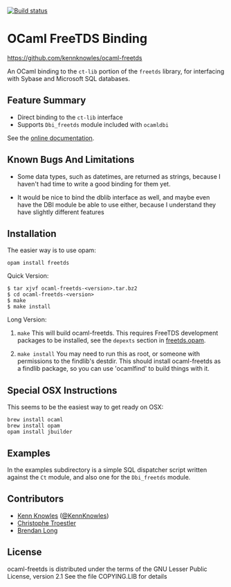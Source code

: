 [![Build status](https://travis-ci.org/kennknowles/ocaml-freetds.png)](https://travis-ci.org/kennknowles/ocaml-freetds)

OCaml FreeTDS Binding
=====================

https://github.com/kennknowles/ocaml-freetds

An OCaml binding to the `ct-lib` portion of the `freetds` library, for interfacing with Sybase and Microsoft SQL databases.


Feature Summary
---------------

 - Direct binding to the `ct-lib` interface
 - Supports `Dbi_freetds` module included with `ocamldbi` 

See the [online
documentation](https://kennknowles.github.io/ocaml-freetds/doc).


Known Bugs And Limitations
--------------------------

 - Some data types, such as datetimes, are returned as strings,
   because I haven't had time to write a good binding for them yet.

 - It would be nice to bind the dblib interface as well, and maybe
   even have the DBI module be able to use either, because I understand
   they have slightly different features


Installation
------------

The easier way is to use opam:

    opam install freetds

Quick Version:

```
$ tar xjvf ocaml-freetds-<version>.tar.bz2
$ cd ocaml-freetds-<version>
$ make
$ make install
```

Long Version:

1)	`make`
	This will build ocaml-freetds.  This requires FreeTDS development
	packages to be installed, see the `depexts` section in
	[freetds.opam](freetds.opam).

2)	`make install`
	You may need to run this as root, or someone with permissions to the findlib's destdir.
	This should install ocaml-freetds as a findlib package, so you can use
	'ocamlfind' to build things with it.

## Special OSX Instructions

This seems to be the easiest way to get ready on OSX:

```
brew install ocaml
brew install opam
opam install jbuilder
```


Examples
--------

In the examples subdirectory is a simple SQL dispatcher script written against
the `Ct` module, and also one for the `Dbi_freetds` module.


Contributors
------------

- [Kenn Knowles](https://github.com/kennknowles) ([@KennKnowles](http://twitter.com/KennKnowles))
- [Christophe Troestler](https://github.com/Chris00)
- [Brendan Long](https://github.com/brendanlong)

License
-------

ocaml-freetds is distributed under the terms of the GNU Lesser
Public License, version 2.1 See the file COPYING.LIB for details

